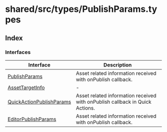 # shared/src/types/PublishParams.types

## Index

### Interfaces

| Interface | Description |
| ------ | ------ |
| [PublishParams](interfaces/PublishParams.md) | Asset related information received with onPublish callback. |
| [AssetTargetInfo](interfaces/AssetTargetInfo.md) | - |
| [QuickActionPublishParams](interfaces/QuickActionPublishParams.md) | Asset related information received with onPublish callback in Quick Actions. |
| [EditorPublishParams](interfaces/EditorPublishParams.md) | Asset related information received with onPublish callback. |
